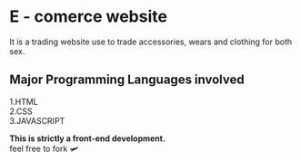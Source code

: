 # E - comerce website
It is a trading website use to trade accessories, wears and clothing for both sex.


Major Programming Languages involved
---
1.HTML<br>
2.CSS<br>
3.JAVASCRIPT<br>

**This is strictly a front-end development.** <br>
feel free to fork 🛩️
